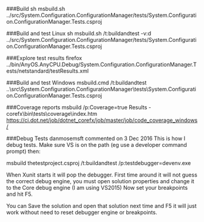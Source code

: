 ###Build
sh msbuild.sh ../src/System.Configuration.ConfigurationManager/tests/System.Configuration.ConfigurationManager.Tests.csproj

###Build and test Linux
sh msbuild.sh /t:buildandtest -v:d ../src/System.Configuration.ConfigurationManager/tests/System.Configuration.ConfigurationManager.Tests.csproj

###Explore test results
firefox ../bin/AnyOS.AnyCPU.Debug/System.Configuration.ConfigurationManager.Tests/netstandard/testResults.xml

###Build and test Windows
msbuild.cmd /t:buildandtest ..\src\System.Configuration.ConfigurationManager\tests\System.Configuration.ConfigurationManager.Tests.csproj

###Coverage reports
msbuild /p:Coverage=true
Results - corefx\bin\tests\coverage\index.htm
https://ci.dot.net/job/dotnet_corefx/job/master/job/code_coverage_windows/

###Debug Tests
danmosemsft commented on 3 Dec 2016
This is how I debug tests. Make sure VS is on the path (eg use a developer command prompt) then:

msbuild thetestproject.csproj /t:buildandtest /p:testdebugger=devenv.exe

When Xunit starts it will pop the debugger. First time around it will not guess the correct debug engine, you must open solution properties and change it to the Core debug engine (I am using VS2015) Now set your breakpoints and hit F5.

You can Save the solution and open that solution next time and F5 it will just work without need to reset debugger engine or breakpoints.
